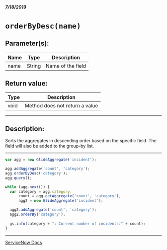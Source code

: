##### 7/18/2019
# `orderByDesc(name)`

## Parameter(s):
| Name | Type | Description |
|---|---|---|
| name | String | Name of the field |

## Return value:
| Type | Description |
|---|---|
| void | Method does not return a value |

---

## Description:
Sorts the aggregates in descending order based on the specific field.  The field will also be added to the group-by list.

---

```js
var agg = new GlideAggregate('incident');

agg.addAggregate('count', 'category'); 
agg.orderByDesc('category'); 
agg.query(); 

while (agg.next()) { 
  var category = agg.category,
      count = agg.getAggregate('count', 'category'),
      agg2 = new GlideAggregate('incident');

  agg2.addAggregate('count', 'category');
  agg2.orderBy('category');
  
  gs.info(category + ": Current number of incidents:" + count);
}
```

---

[ServiceNow Docs](https://developer.servicenow.com/app.do#!/api_doc?v=madrid&id=r_ScopedGlideAggregateOrderByDesc_String)